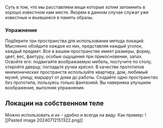Суть в том, что мы расставляем вещи которые хотим запомнить в хорошо известном нам месте. Якорем в данном случае служат уже известные и въевшиеся в память образы.
### Упражнение
Подберите три пространства для использования метода локаций. Мысленно обойдите каждое из них, представляя каждый уголок, каждый предмет. Все в вашем пространстве имеет размеры, форму, цвет, вес, фактуру, особые ощущения при прикосновении, запах. Освойте его: подвигайте воображаемую мебель, постучите по столу, откройте дверцу, погладьте ручки кресел.
В качестве прототипов мнемонических пространств используйте квартиру, дом, любимый музей, улицу, маршрут от дома до работы.
Создайте одно пространство без прототипа, пользуясь только фантазией. Вы наверняка улучшили воображение, выполняя упражнения.

## Локации на собственном теле
Можно использовать и их - удобно и всегда на виду.
Как пример:
![[Pasted image 20240712151322.png]]